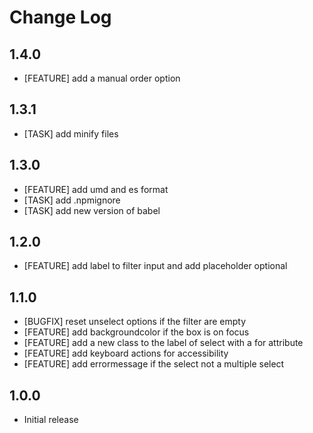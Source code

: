 # Change Log

## 1.4.0

- [FEATURE] add a manual order option

## 1.3.1

- [TASK] add minify files

## 1.3.0

- [FEATURE] add umd and es format
- [TASK] add .npmignore
- [TASK] add new version of babel

## 1.2.0

- [FEATURE] add label to filter input and add placeholder optional

## 1.1.0

- [BUGFIX] reset unselect options if the filter are empty
- [FEATURE] add backgroundcolor if the box is on focus
- [FEATURE] add a new class to the label of select with a for attribute
- [FEATURE] add keyboard actions for accessibility
- [FEATURE] add errormessage if the select not a multiple select

## 1.0.0

- Initial release
